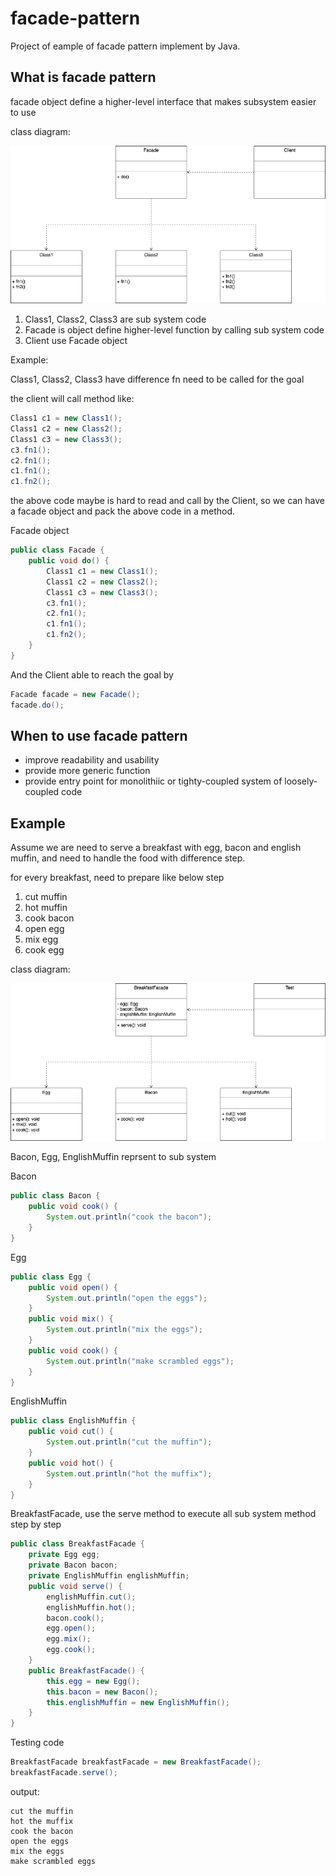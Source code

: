 # facade-pattern
Project of eample of facade pattern implement by Java.

## What is facade pattern
facade object define a higher-level interface that makes subsystem easier to use

class diagram:

![facade pattern](https://github.com/kan01234/design-patterns/blob/master/facade-pattern/facade-pattern.png)

1. Class1, Class2, Class3 are sub system code
2. Facade is object define higher-level function by calling sub system code
3. Client use Facade object

Example:

Class1, Class2, Class3 have difference fn need to be called for the goal

the client will call method like:
```java
Class1 c1 = new Class1();
Class1 c2 = new Class2();
Class1 c3 = new Class3();
c3.fn1();
c2.fn1();
c1.fn1();
c1.fn2();
```

the above code maybe is hard to read and call by the Client, so we can have a facade object and pack the above code in a method.

Facade object
```java
public class Facade {
    public void do() {
        Class1 c1 = new Class1();
        Class1 c2 = new Class2();
        Class1 c3 = new Class3();
        c3.fn1();
        c2.fn1();
        c1.fn1();
        c1.fn2();
    }
}
```

And the Client able to reach the goal by
```java
Facade facade = new Facade();
facade.do();
```

## When to use facade pattern
- improve readability and usability
- provide more generic function
- provide entry point for monolithiic or tighty-coupled system of loosely-coupled code

## Example
Assume we are need to serve a breakfast with egg, bacon and english muffin, and need to handle the food with difference step.

for every breakfast, need to prepare like below step
1. cut muffin
2. hot muffin
3. cook bacon
4. open egg
5. mix egg
6. cook egg

class diagram:

![facade-pattern-example](https://github.com/kan01234/design-patterns/blob/master/facade-pattern/facade-pattern-example.png)

Bacon, Egg, EnglishMuffin reprsent to sub system

Bacon
```java
public class Bacon {
    public void cook() {
        System.out.println("cook the bacon");
    }
}
```

Egg
```java
public class Egg {
    public void open() {
        System.out.println("open the eggs");
    }
    public void mix() {
        System.out.println("mix the eggs");
    }
    public void cook() {
        System.out.println("make scrambled eggs");
    }
}
```

EnglishMuffin
```java
public class EnglishMuffin {
    public void cut() {
        System.out.println("cut the muffin");
    }
    public void hot() {
        System.out.println("hot the muffix");
    }
}
```

BreakfastFacade, use the serve method to execute all sub system method step by step
```java
public class BreakfastFacade {
    private Egg egg;
    private Bacon bacon;
    private EnglishMuffin englishMuffin;
    public void serve() {
        englishMuffin.cut();
        englishMuffin.hot();
        bacon.cook();
        egg.open();
        egg.mix();
        egg.cook();
    }
    public BreakfastFacade() {
        this.egg = new Egg();
        this.bacon = new Bacon();
        this.englishMuffin = new EnglishMuffin();
    }
}
```

Testing code
```java
BreakfastFacade breakfastFacade = new BreakfastFacade();
breakfastFacade.serve();
```

output:
```
cut the muffin
hot the muffix
cook the bacon
open the eggs
mix the eggs
make scrambled eggs
```
